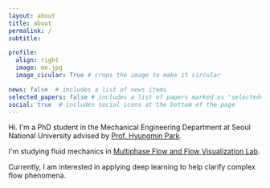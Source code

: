 ```yaml
---
layout: about
title: about
permalink: /
subtitle:

profile:
  align: right
  image: me.jpg
  image_cicular: True # crops the image to make it circular

news: false  # includes a list of news items
selected_papers: false # includes a list of papers marked as "selected={true}"
social: true  # includes social icons at the bottom of the page
---
```


Hi. I'm a PhD student in the Mechanical Engineering Department at Seoul National University advised by <a href="https://me.snu.ac.kr/node/112" target="_blank">Prof. Hyungmin Park</a>. 

I'm studying fluid mechanics in <a href="https://mffv.snu.ac.kr/" target="_blank">Multiphase Flow and Flow Visualization Lab</a>.

Currently, I am interested in applying deep learning to help clarify complex flow phenomena.